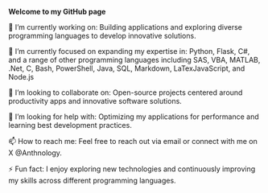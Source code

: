 **Welcome to my GitHub page**

🔭 I’m currently working on: Building applications and exploring diverse programming languages to develop innovative solutions.

🌱 I’m currently focused on expanding my expertise in: Python, Flask, C#, and a range of other programming languages including SAS, VBA, MATLAB, .Net, C, Bash, PowerShell, Java, SQL, Markdown, LaTexJavaScript, and Node.js

🔧 I’m looking to collaborate on: Open-source projects centered around productivity apps and innovative software solutions.

🤔 I’m looking for help with: Optimizing my applications for performance and learning best development practices.

📫 How to reach me: Feel free to reach out via email or connect with me on X @Anthnology.

⚡ Fun fact: I enjoy exploring new technologies and continuously improving my skills across different programming languages.

<!---
a-paul1/a-paul1 is a ✨ special ✨ repository because its `README.md` (this file) appears on your GitHub profile.
You can click the Preview link to take a look at your changes.
--->
